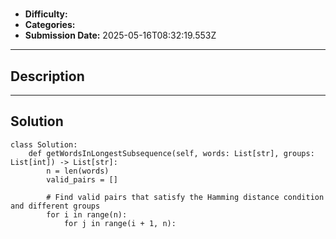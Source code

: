 # 

- **Difficulty:** 
- **Categories:** 
- **Submission Date:** 2025-05-16T08:32:19.553Z

---

## Description


---

## Solution

```
class Solution:
    def getWordsInLongestSubsequence(self, words: List[str], groups: List[int]) -> List[str]:
        n = len(words)
        valid_pairs = []

        # Find valid pairs that satisfy the Hamming distance condition and different groups
        for i in range(n):
            for j in range(i + 1, n):

```
